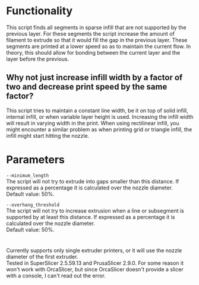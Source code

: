 # Functionality

This script finds all segments in sparse infill that are not supported
by the previous layer. For these segments the script increase the amount
of filament to extrude so that it would fill the gap in the previous
layer. These segments are printed at a lower speed so as to maintain the
current flow. In theory, this should allow for bonding between the
current layer and the layer before the previous.

## Why not just increase infill width by a factor of two and decrease print speed by the same factor?

This script tries to maintain a constant line width, be it on top of
solid infill, internal infill, or when variable layer height is used.
Increasing the infill width will result in varying width in the print.
When using rectilinear infill, you might encounter a similar problem as
when printing grid or triangle infill, the infill might start hitting
the nozzle.

# Parameters

`--minimum_length`\
The script will not try to extrude into gaps smaller than this distance.
If expressed as a percentage it is calculated over the nozzle diameter.\
Default value: 50%.

`--overhang_threshold`\
The script will not try to increase extrusion when a line or subsegment
is supported by at least this distance. If expressed as a percentage it
is calculated over the nozzle diameter.\
Default value: 50%.

#
Currently supports only single extruder printers, or it will use the
nozzle diameter of the first extruder.\
Tested in SuperSlicer 2.5.59.13 and PrusaSlicer 2.9.0. For some reason
it won't work with OrcaSlicer, but since OrcaSlicer doesn't provide a
slicer with a console, I can't read out the error.
